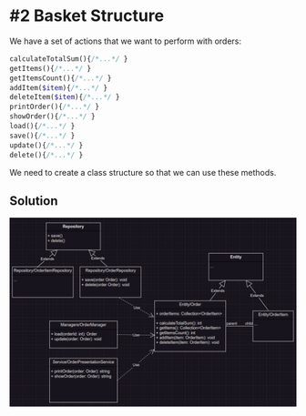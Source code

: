 # #2 Basket Structure

We have a set of actions that we want to perform with orders:
```php
calculateTotalSum(){/*...*/ }
getItems(){/*...*/ }
getItemsCount(){/*...*/ }
addItem($item){/*...*/ }
deleteItem($item){/*...*/ }
printOrder(){/*...*/ }
showOrder(){/*...*/ }
load(){/*...*/ }
save(){/*...*/ }
update(){/*...*/ }
delete(){/*...*/ }
```
We need to create a class structure so that we can use these methods.

## Solution

![Basket UML Diagram](basket_uml.png)